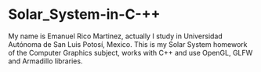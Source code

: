 # Solar_System-in-C-++

My name is Emanuel Rico Martinez, actually I study in Universidad Autónoma de San Luis Potosí, Mexico. This is my 
Solar System homework of the Computer Graphics subject, works with C++ and use OpenGL, GLFW and Armadillo libraries.
